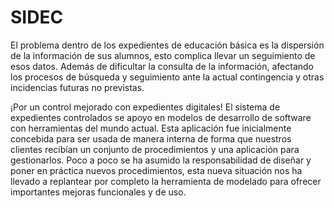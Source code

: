 # SIDEC
El problema dentro de los expedientes de educación básica es la dispersión de la información de sus alumnos, esto complica llevar un seguimiento de esos datos. 
Además de dificultar la consulta de la información, afectando los procesos de búsqueda y seguimiento ante la actual contingencia y otras incidencias futuras no previstas.

¡Por un control mejorado con expedientes digitales!
El sistema de expedientes controlados se apoyo en modelos de desarrollo de software con herramientas del mundo actual. Esta aplicación fue inicialmente concebida para ser usada de manera interna de forma que nuestros clientes recibían un conjunto de procedimientos y una aplicación para gestionarlos. Poco a poco se ha asumido la responsabilidad de diseñar y poner en práctica nuevos procedimientos, esta nueva situación nos ha llevado a replantear por completo la herramienta de modelado para ofrecer importantes mejoras funcionales y de uso.
